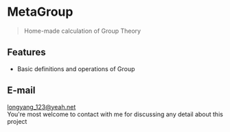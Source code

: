 # MetaGroup
> Home-made calculation of Group Theory

## Features
+ Basic definitions and operations of Group

## E-mail
longyang_123@yeah.net  
You're most welcome to contact with me for discussing any detail about this project